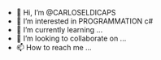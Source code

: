 - 👋 Hi, I’m @CARLOSELDICAPS
- 👀 I’m interested in PROGRAMMATION c#
- 🌱 I’m currently learning ...
- 💞️ I’m looking to collaborate on ...
- 📫 How to reach me ...

<!---
CARLOSELDICAPS/CARLOSELDICAPS is a ✨ special ✨ repository because its `README.md` (this file) appears on your GitHub profile.
You can click the Preview link to take a look at your changes.
--->
